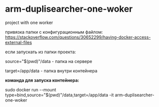 # arm-duplisearcher-one-woker
project with one worker


привязка папки с конфигурационным файлом:
https://stackoverflow.com/questions/30652299/having-docker-access-external-files


если запускать из папки проекта:

source="$(pwd)"/data - папка на сервере

target=/app/data - папка внутри контейнера

**команда для запуска контейнера:**

sudo docker run --mount type=bind,source="$(pwd)"/data,target=/app/data -it arm-duplisearcher-one-woker

